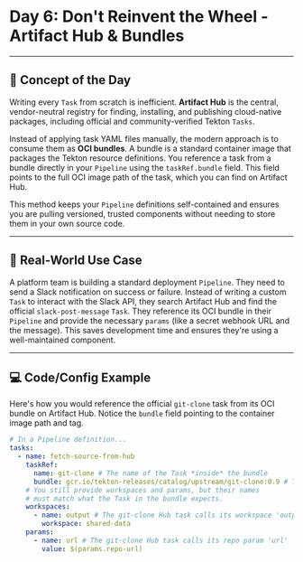 # Day 6: Don't Reinvent the Wheel - Artifact Hub & Bundles
---
## 🧠 Concept of the Day

Writing every `Task` from scratch is inefficient. **Artifact Hub** is the central, vendor-neutral registry for finding, installing, and publishing cloud-native packages, including official and community-verified Tekton `Tasks`.

Instead of applying task YAML files manually, the modern approach is to consume them as **OCI bundles**. A bundle is a standard container image that packages the Tekton resource definitions. You reference a task from a bundle directly in your `Pipeline` using the `taskRef.bundle` field. This field points to the full OCI image path of the task, which you can find on Artifact Hub.

This method keeps your `Pipeline` definitions self-contained and ensures you are pulling versioned, trusted components without needing to store them in your own source code.

---
## 💼 Real-World Use Case

A platform team is building a standard deployment `Pipeline`. They need to send a Slack notification on success or failure. Instead of writing a custom `Task` to interact with the Slack API, they search Artifact Hub and find the official `slack-post-message` `Task`. They reference its OCI bundle in their `Pipeline` and provide the necessary `params` (like a secret webhook URL and the message). This saves development time and ensures they're using a well-maintained component.

---
## 💻 Code/Config Example

Here's how you would reference the official `git-clone` task from its OCI bundle on Artifact Hub. Notice the `bundle` field pointing to the container image path and tag.

```yaml
# In a Pipeline definition...
tasks:
  - name: fetch-source-from-hub
    taskRef:
      name: git-clone # The name of the Task *inside* the bundle
      bundle: gcr.io/tekton-releases/catalog/upstream/git-clone:0.9 # The OCI image path from Artifact Hub
    # You still provide workspaces and params, but their names
    # must match what the Task in the bundle expects.
    workspaces:
      - name: output # The git-clone Hub task calls its workspace 'output'
        workspace: shared-data
    params:
      - name: url # The git-clone Hub task calls its repo param 'url'
        value: $(params.repo-url)
```


